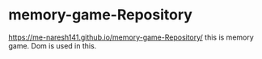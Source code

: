 # memory-game-Repository
https://me-naresh141.github.io/memory-game-Repository/
this is memory game.
Dom is used in this.
